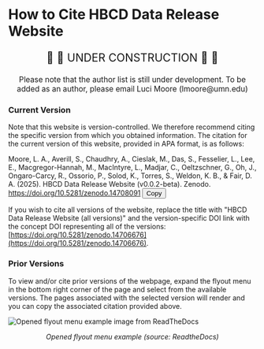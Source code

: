 # How to Cite HBCD Data Release Website

<p style="text-align: center; font-size: 1.6em">🚧 🚧 UNDER CONSTRUCTION 🚧 🚧</p>
<p style="text-align: center; font-size: 1.1em">Please note that the author list is still under development. To be added as an author, please email Luci Moore (lmoore@umn.edu)</p>

### Current Version
Note that this website is version-controlled. We therefore recommend citing the specific version from which you obtained information. The citation for the current version of this website, provided in APA format, is as follows:

<div class="copy-box">
  <div class="copy-text-container">
    <span id="specific-text">Moore, L. A., Averill, S., Chaudhry, A., Cieslak, M., Das, S., Fesselier, L., Lee, E., Macgregor-Hannah, M., MacIntyre, L., Madjar, C., Oeltzschner, G., Oh, J., Ongaro-Carcy, R., Ossorio, P., Solod, K., Torres, S., Weldon, K. B., & Fair, D. A. (2025). HBCD Data Release Website (v0.0.2-beta). Zenodo. <a href="https://doi.org/10.5281/zenodo.14708091">https://doi.org/10.5281/zenodo.14708091</a></span>
    <button class="copy-button">Copy</button>
  </div>
</div>

If you wish to cite all versions of the website, replace the title with "HBCD Data Release Website (all versions)" and the version-specific DOI link with the concept DOI representing all of the versions: [https://doi.org/10.5281/zenodo.14706676](https://doi.org/10.5281/zenodo.14706676).

### Prior Versions
To view and/or cite prior versions of the webpage, expand the flyout menu in the bottom right corner of the page and select from the available versions. The pages associated with the selected version will render and you can copy the associated citation provided above.

<div class="img-with-text">
    <img src="../images/flyout-addons.webp" alt="Opened flyout menu example image from ReadTheDocs" class="center">
    <p style="text-align: center;"><i>Opened flyout menu example (source: ReadtheDocs)</i></p>
</div>

